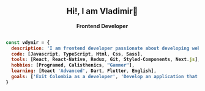 <h2 align='center'> Hi!, I am Vladimir👋 </h2>
<p align='center'><b>Frontend Developer</p>


```javascript

const vdymir = {
  description: 'I am frontend developer passionate about developing web and mobil, i currently working with Ract.js'
  code: [Javascript, TypeScript, Html, Css, Sass],
  tools: [React, React-Native, Redux, Git, Styled-Components, Next.js],
  hobbies: [Programed, Calisthenics, "Gammer"],
  learning: [React 'Advanced', Dart, Flutter, English],
  goals: ['Exit Colombia as a developer', 'Develop an application that changes the world'],
}

```
